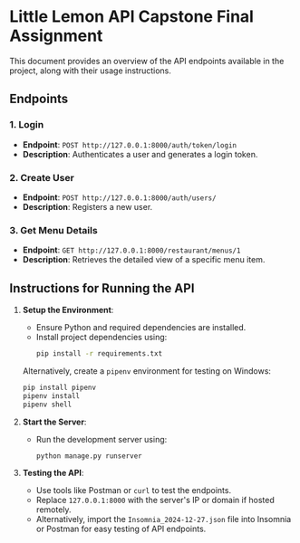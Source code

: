 # Little Lemon API Capstone Final Assignment

This document provides an overview of the API endpoints available in the project, along with their usage instructions.

## Endpoints

### 1. **Login**

- **Endpoint**: `POST http://127.0.0.1:8000/auth/token/login`
- **Description**: Authenticates a user and generates a login token.

### 2. **Create User**

- **Endpoint**: `POST http://127.0.0.1:8000/auth/users/`
- **Description**: Registers a new user.

### 3. **Get Menu Details**

- **Endpoint**: `GET http://127.0.0.1:8000/restaurant/menus/1`
- **Description**: Retrieves the detailed view of a specific menu item.

## Instructions for Running the API

1. **Setup the Environment**:

   - Ensure Python and required dependencies are installed.
   - Install project dependencies using:
     ```bash
     pip install -r requirements.txt
     ```

   Alternatively, create a `pipenv` environment for testing on Windows:

   ```bash
   pip install pipenv
   pipenv install
   pipenv shell
   ```

2. **Start the Server**:

   - Run the development server using:
     ```bash
     python manage.py runserver
     ```

3. **Testing the API**:

   - Use tools like Postman or `curl` to test the endpoints.
   - Replace `127.0.0.1:8000` with the server's IP or domain if hosted remotely.
   - Alternatively, import the `Insomnia_2024-12-27.json` file into Insomnia or Postman for easy testing of API endpoints.

##
